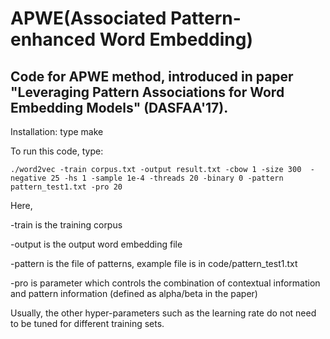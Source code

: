 # APWE(Associated Pattern-enhanced Word Embedding)
Code for APWE method, introduced in paper "Leveraging Pattern Associations for Word Embedding Models" (DASFAA'17).
-------------------------------------------------------------------------------------------------------------------

Installation: type make

To run this code, type:

    ./word2vec -train corpus.txt -output result.txt -cbow 1 -size 300  -negative 25 -hs 1 -sample 1e-4 -threads 20 -binary 0 -pattern pattern_test1.txt -pro 20


Here,

-train is the training corpus

-output is the output word embedding file

-pattern is the file of patterns, example file is in code/pattern_test1.txt 

-pro is parameter which controls the combination of contextual information and pattern information (defined as alpha/beta in the paper)

Usually, the other hyper-parameters such as the learning rate do not need to be tuned for different training sets. 
